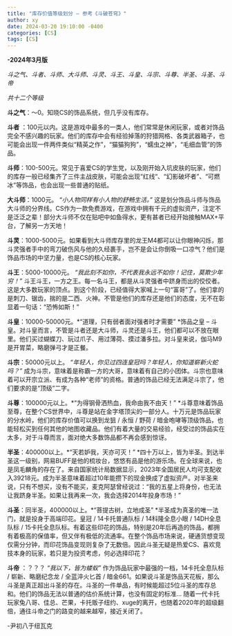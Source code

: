 ```yaml
---
title: "库存价值等级划分 – 参考《斗破苍穹》"
author: xy
date: 2024-03-20 19:10:00 -0400
categories: [CS]
tags: [CS]
---
```


**-2024年3月版**

*斗之气、斗者、斗师、大斗师、斗灵、斗王、斗皇、斗宗、斗尊、半圣、斗圣、斗帝*


*共十二个等级*

**斗之气**：～0。知晓CS的饰品系统，但几乎没有库存。

**斗者** ：100元以内。这是游戏中最多的一类人，他们常常是休闲玩家，或者对饰品完全不感兴趣的玩家。他们的库存中会有经验掉落的狩猎网格、各类武器箱子，也可能会出现一件两件类似“精英之作”，“猫猫狗狗”，“蠕虫之神”，“毛细血管”的饰品。

**斗师**：100-500元。常见于喜爱CS的学生党，以及刚开始入坑皮肤的玩家，他们的库存一般已经集齐了三件主战皮肤，可能会出现“红线“、“幻影破坏者”、“可燃冰”等饰品，也会出现一些普通的贴纸。

**大斗师**：1000元。 *“小人物同样有小人物的舒畅生活。”* 这是划分饰品斗师与饰品大斗师的分界线。CS作为一款免费游戏，在游戏中拥有千元的虚拟资产，注定不是泛泛之辈！部分大斗师不仅在贴吧中如鱼得水，更有甚者已经开始接触MAX+平台，了解另一方天地！

**斗灵**：1000-5000元。如果看到大斗师库存里的龙王M4都可以让你眼神闪烁，那斗灵强者手中的弯刀破伤风与他的久经裹手，岂不是会让你倒吸一口凉气？他们是饰品市场的中坚力量，也是CS的核心玩家。

**斗王**：5000-10000元。 *“我此刻不如你，不代表我永远不如你！记住，莫欺少年穷！”* 斗王斗王，一方之王。每一名斗王，都是从斗灵强者中跻身而出的佼佼者。这是大多数玩家的顶点。到这个阶段，已经值得大家喊上一句“富哥”了。他们拿的是刺刀、锯齿，揣的是二西、火神。不管是他们的库存还是他们的态度，无不在彰显着一句话：“恐怖如斯！”

**斗皇**：10000-50000元。*“道理，只有弱者面对强者时才需要”
*饰品之皇 – 斗皇。对斗皇而言，不管是斗者还是大斗师，斗灵还是斗王，他们都可以不放在眼里。他们买过蝴蝶刀、玩过爪子、用过薄荷、摸过潘多拉。对斗皇来说，伽马M9是开胃菜，略磨弹弓才是正餐。

**斗宗**：50000元以上。 *“年轻人，你见过四连皇冠吗？年轻人，你知道崭新火蛇吗？”* 成为斗宗，意味着是称霸一方的大哥，意味着有自己的小团体。斗宗也意味着可以开宗立派、有成为各种“老师”的资格。普通的饰品已经无法满足斗宗了，他们要求的是“顶级”二字。

**斗尊**：100000元以上。*“为得钢骨洒热血，我命由我不由天！” *斗尊意味着饰品至尊，在整个CS世界中，斗尊是站在金字塔顶尖的一部分人。十万元是饰品玩家的分水岭，他们的库存价值可以换到龙狙 / 永恒 / 野荷 / 暗金咆哮等顶级饰品，也能轻松买到任何其他的地图收藏品。他们有着大量的交易经验，经受过的饰品实在太多，对于斗尊而言，面对绝大多数饰品都不再会感到惊讶。

**半圣**：400000以上。*“天若妒我，天亦可灭！”
*四十万以上，皆为半圣。到达半圣这一级别，网易BUFF是他的梳妆台，悠悠有品是他的游乐场。在全球来说，也是凤毛麟角的存在了。来自国家统计局数据显示，2023年全国居民人均可支配收入39218元。成为半圣意味着超过10年能攒下的现金换成了虚拟资产。对半圣来说，只有不想买，没有不能买，麦克阿瑟曾经说过：“我的五星上将身份，也无法让我跻身半圣。如果让我再来一次，我会选择2014年投身市场！”

**斗圣**：同半圣，400000以上。*“菩提古树，立地成圣” *半圣成为真圣的唯一法门，就是投身于高端印花。皇冠
/ 14卡托普通队标 / 14科隆全息小眼 / 14DH全息队标 / 15卡托全息队标。有着这些印花的饰品，特别是20年后再造的饰品，都拥有着极高的保值率，但又伴有极低的流通率。在整个饰品市场来说，硬通货想变现仅需分分钟，而印花饰品变现则复杂了无数倍。因此斗圣无疑是热爱CS、喜欢竞技本身的玩家，若只是为投资考虑，何必选择印花？

**斗帝** ：？？？  *“我以下，皆为蝼蚁”* 作为饰品玩家中最强的一档，14卡托全息队标 / 崭新、略磨纪念龙 / 全蓝淬火匕首 /
暗金661。如果说斗圣是饰品天花板，那么斗圣是真正超出斗圣的存在。斗圣的一件单品，有时候能超过5位斗圣的库存总和。他们的饰品无法以普通的估价系统计算，也没有固定的标准… 随着一代卡托玩家兔八哥、佳总、芒果，卡托贩子纽约、xuge的离开，也随着2020年的超级翻倍，通往斗帝之门的路变的越来越窄，接近关闭了。

-尹初八于纽瓦克

